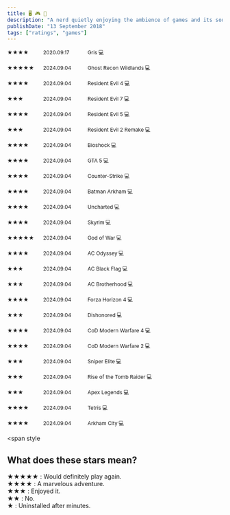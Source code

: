 ```yaml
---
title: 🖥️ 🎮 📱
description: "A nerd quietly enjoying the ambience of games and its soundtrack. WASD, SHIFT, SPACEBAR, F, R"
publishDate: "13 September 2018"
tags: ["ratings", "games"]
---
```



<span style="font-size: 12px; display: inline-block; width: 80px;">★★★★</span>
<span style="font-size: 12px; display: inline-block; width: 100px;">2020.09.17</span>
<span style="font-size: 12px; display: inline-block;">Gris 💻</span><br>

<span style="font-size: 12px; display: inline-block; width: 80px;">★★★★★</span>
<span style="font-size: 12px; display: inline-block; width: 100px;">2024.09.04</span>
<span style="font-size: 12px; display: inline-block;">Ghost Recon Wildlands 💻</span><br>

<span style="font-size: 12px; display: inline-block; width: 80px;">★★★★</span>
<span style="font-size: 12px; display: inline-block; width: 100px;">2024.09.04</span>
<span style="font-size: 12px; display: inline-block;">Resident Evil 4 💻</span><br>

<span style="font-size: 12px; display: inline-block; width: 80px;">★★★</span>
<span style="font-size: 12px; display: inline-block; width: 100px;">2024.09.04</span>
<span style="font-size: 12px; display: inline-block;">Resident Evil 7 💻</span><br>

<span style="font-size: 12px; display: inline-block; width: 80px;">★★★★</span>
<span style="font-size: 12px; display: inline-block; width: 100px;">2024.09.04</span>
<span style="font-size: 12px; display: inline-block;">Resident Evil 5 💻</span><br>

<span style="font-size: 12px; display: inline-block; width: 80px;">★★★</span>
<span style="font-size: 12px; display: inline-block; width: 100px;">2024.09.04</span>
<span style="font-size: 12px; display: inline-block;">Resident Evil 2 Remake 💻</span><br>

<span style="font-size: 12px; display: inline-block; width: 80px;">★★★★</span>
<span style="font-size: 12px; display: inline-block; width: 100px;">2024.09.04</span>
<span style="font-size: 12px; display: inline-block;">Bioshock 💻</span><br>

<span style="font-size: 12px; display: inline-block; width: 80px;">★★★★</span>
<span style="font-size: 12px; display: inline-block; width: 100px;">2024.09.04</span>
<span style="font-size: 12px; display: inline-block;">GTA 5 💻</span><br>

<span style="font-size: 12px; display: inline-block; width: 80px;">★★★★</span>
<span style="font-size: 12px; display: inline-block; width: 100px;">2024.09.04</span>
<span style="font-size: 12px; display: inline-block;">Counter-Strike 💻</span><br>

<span style="font-size: 12px; display: inline-block; width: 80px;">★★★★</span>
<span style="font-size: 12px; display: inline-block; width: 100px;">2024.09.04</span>
<span style="font-size: 12px; display: inline-block;">Batman Arkham 💻</span><br>

<span style="font-size: 12px; display: inline-block; width: 80px;">★★★★</span>
<span style="font-size: 12px; display: inline-block; width: 100px;">2024.09.04</span>
<span style="font-size: 12px; display: inline-block;">Uncharted 💻</span><br>

<span style="font-size: 12px; display: inline-block; width: 80px;">★★★★</span>
<span style="font-size: 12px; display: inline-block; width: 100px;">2024.09.04</span>
<span style="font-size: 12px; display: inline-block;">Skyrim 💻</span><br>

<span style="font-size: 12px; display: inline-block; width: 80px;">★★★★★</span>
<span style="font-size: 12px; display: inline-block; width: 100px;">2024.09.04</span>
<span style="font-size: 12px; display: inline-block;">God of War 💻</span><br>

<span style="font-size: 12px; display: inline-block; width: 80px;">★★★★</span>
<span style="font-size: 12px; display: inline-block; width: 100px;">2024.09.04</span>
<span style="font-size: 12px; display: inline-block;">AC Odyssey 💻</span><br>

<span style="font-size: 12px; display: inline-block; width: 80px;">★★★</span>
<span style="font-size: 12px; display: inline-block; width: 100px;">2024.09.04</span>
<span style="font-size: 12px; display: inline-block;">AC Black Flag 💻</span><br>

<span style="font-size: 12px; display: inline-block; width: 80px;">★★★</span>
<span style="font-size: 12px; display: inline-block; width: 100px;">2024.09.04</span>
<span style="font-size: 12px; display: inline-block;">AC Brotherhood 💻</span><br>

<span style="font-size: 12px; display: inline-block; width: 80px;">★★★★</span>
<span style="font-size: 12px; display: inline-block; width: 100px;">2024.09.04</span>
<span style="font-size: 12px; display: inline-block;">Forza Horizon 4 💻</span><br>

<span style="font-size: 12px; display: inline-block; width: 80px;">★★★</span>
<span style="font-size: 12px; display: inline-block; width: 100px;">2024.09.04</span>
<span style="font-size: 12px; display: inline-block;">Dishonored 💻</span><br>

<span style="font-size: 12px; display: inline-block; width: 80px;">★★★★</span>
<span style="font-size: 12px; display: inline-block; width: 100px;">2024.09.04</span>
<span style="font-size: 12px; display: inline-block;">CoD Modern Warfare 4 💻</span><br>

<span style="font-size: 12px; display: inline-block; width: 80px;">★★★★</span>
<span style="font-size: 12px; display: inline-block; width: 100px;">2024.09.04</span>
<span style="font-size: 12px; display: inline-block;">CoD Modern Warfare 2 💻</span><br>

<span style="font-size: 12px; display: inline-block; width: 80px;">★★★</span>
<span style="font-size: 12px; display: inline-block; width: 100px;">2024.09.04</span>
<span style="font-size: 12px; display: inline-block;">Sniper Elite 💻</span><br>

<span style="font-size: 12px; display: inline-block; width: 80px;">★★★</span>
<span style="font-size: 12px; display: inline-block; width: 100px;">2024.09.04</span>
<span style="font-size: 12px; display: inline-block;">Rise of the Tomb Raider 💻</span><br>

<span style="font-size: 12px; display: inline-block; width: 80px;">★★★</span>
<span style="font-size: 12px; display: inline-block; width: 100px;">2024.09.04</span>
<span style="font-size: 12px; display: inline-block;">Apex Legends 💻</span><br>

<span style="font-size: 12px; display: inline-block; width: 80px;">★★★★</span>
<span style="font-size: 12px; display: inline-block; width: 100px;">2024.09.04</span>
<span style="font-size: 12px; display: inline-block;">Tetris 💻</span><br>

<span style="font-size: 12px; display: inline-block; width: 80px;">★★★★</span>
<span style="font-size: 12px; display: inline-block; width: 100px;">2024.09.04</span>
<span style="font-size: 12px; display: inline-block;">Arkham City 💻</span><br>

<span style







## What does these stars mean?
★★★★★ : Would definitely play again.<br>
★★★★ : A marvelous adventure.<br>
★★★ : Enjoyed it.<br>
★★ : No.<br>
★ : Uninstalled after minutes.
